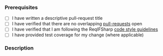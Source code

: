### Prerequisites

- [ ] I have written a descriptive pull-request title
- [ ] I have verified that there are no overlapping [pull-requests](https://github.com/RHEAGROUP/ReqIFSharp/pulls) open
- [ ] I have verified that I am following the ReqIFSharp [code style guidelines](https://raw.githubusercontent.com/RHEAGROUP/ReqIFSharp/master/.github/CONTRIBUTING.md)
- [ ] I have provided test coverage for my change (where applicable)

### Description
<!-- A description of the changes proposed in the pull-request -->

<!-- Thanks for contributing to ReqIFSharp! -->
